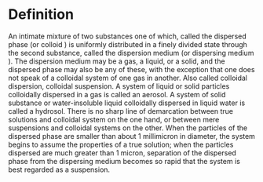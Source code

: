# Definition

An intimate mixture of two substances one of which, called the dispersed
phase (or colloid ) is uniformly distributed in a finely divided state
through the second substance, called the dispersion medium (or
dispersing medium ). The dispersion medium may be a gas, a liquid, or a
solid, and the dispersed phase may also be any of these, with the
exception that one does not speak of a colloidal system of one gas in
another. Also called colloidal dispersion, colloidal suspension. A
system of liquid or solid particles colloidally dispersed in a gas is
called an aerosol. A system of solid substance or water-insoluble liquid
colloidally dispersed in liquid water is called a hydrosol. There is no
sharp line of demarcation between true solutions and colloidal system on
the one hand, or between mere suspensions and colloidal systems on the
other. When the particles of the dispersed phase are smaller than about
1 millimicron in diameter, the system begins to assume the properties of
a true solution; when the particles dispersed are much greater than 1
micron, separation of the dispersed phase from the dispersing medium
becomes so rapid that the system is best regarded as a suspension.
